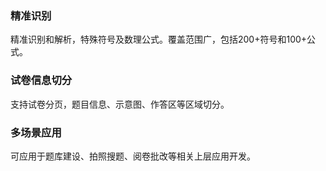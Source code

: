 ### 精准识别
精准识别和解析，特殊符号及数理公式。覆盖范围广，包括200+符号和100+公式。
### 试卷信息切分
支持试卷分页，题目信息、示意图、作答区等区域切分。
### 多场景应用
可应用于题库建设、拍照搜题、阅卷批改等相关上层应用开发。
